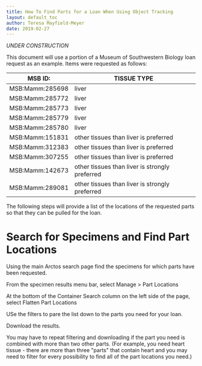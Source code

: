 ```yaml
---
title: How To Find Parts for a Loan When Using Object Tracking
layout: default_toc
author: Teresa Mayfield-Meyer
date: 2019-02-27
---
```


*UNDER CONSTRUCTION*

This document will use a portion of a Museum of Southwestern Biology loan request as an example. Items were requested as follows:

MSB ID:	| TISSUE TYPE
--|--
MSB:Mamm:285698	| liver
MSB:Mamm:285772	| liver
MSB:Mamm:285773	| liver
MSB:Mamm:285779	| liver
MSB:Mamm:285780	| liver
MSB:Mamm:151831	| other tissues than liver is preferred
MSB:Mamm:312383	| other tissues than liver is preferred
MSB:Mamm:307255	| other tissues than liver is preferred
MSB:Mamm:142673	| other tissues than liver is strongly preferred
MSB:Mamm:289081	| other tissues than liver is strongly preferred

The following steps will provide a list of the locations of the requested parts so that they can be pulled for the loan.

# Search for Specimens and Find Part Locations

Using the main Arctos search page find the specimens for which parts have been requested.

From the specimen results menu bar, select Manage > Part Locations

At the bottom of the Container Search column on the left side of the page, select Flatten Part Locations

USe the filters to pare the list down to the parts you need for your loan.

Download the results.

You may have to repeat filtering and downloading if the part you need is combined with more than two other parts. (For example, you need heart tissue - there are more than three "parts" that contain heart and you may need to filter for every possibility to find all of the part locations you need.)
